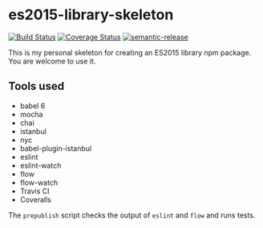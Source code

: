 # es2015-library-skeleton

[![Build Status](https://travis-ci.org/jedwards1211/es2015-library-skeleton.svg?branch=master)](https://travis-ci.org/jedwards1211/es2015-library-skeleton)
[![Coverage Status](https://coveralls.io/repos/github/jedwards1211/es2015-library-skeleton/badge.svg?branch=master)](https://coveralls.io/github/jedwards1211/es2015-library-skeleton?branch=master)
[![semantic-release](https://img.shields.io/badge/%20%20%F0%9F%93%A6%F0%9F%9A%80-semantic--release-e10079.svg)](https://github.com/semantic-release/semantic-release)

This is my personal skeleton for creating an ES2015 library npm package.  You are welcome to use it.

## Tools used

* babel 6
* mocha
* chai
* istanbul
* nyc
* babel-plugin-istanbul
* eslint
* eslint-watch
* flow
* flow-watch
* Travis CI
* Coveralls

The `prepublish` script checks the output of `eslint` and `flow` and runs tests.
